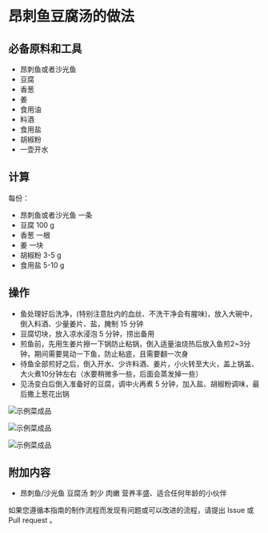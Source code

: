 # 昂刺鱼豆腐汤的做法

## 必备原料和工具

* 昂刺鱼或者沙光鱼
* 豆腐
* 香葱
* 姜
* 食用油
* 料酒
* 食用盐
* 胡椒粉
* 一壶开水

## 计算

每份：

* 昂刺鱼或者沙光鱼 一条
* 豆腐 100 g
* 香葱 一根
* 姜  一块
* 胡椒粉 3-5 g
* 食用盐 5-10 g

## 操作

* 鱼处理好后洗净，(特别注意肚内的血丝、不洗干净会有腥味)，放入大碗中，倒入料酒、少量姜片、盐，腌制 15 分钟
* 豆腐切块，放入凉水浸泡 5 分钟，捞出备用
* 煎鱼前，先用生姜片擦一下锅防止粘锅，倒入适量油烧热后放入鱼煎2~3分钟，期间需要晃动一下鱼，防止粘底，且需要翻一次身
* 待鱼全部煎好之后，倒入开水、少许料酒、姜片，小火转至大火，盖上锅盖、大火煮10分钟左右（水要稍微多一些，后面会蒸发掉一些）
* 见汤变白后倒入准备好的豆腐，调中火再煮 5 分钟，加入盐、胡椒粉调味，最后撒上葱花出锅

![示例菜成品](./沙光鱼豆腐汤.jpg)

![示例菜成品](./昂刺鱼豆腐汤01.jpg)

![示例菜成品](./昂刺鱼豆腐汤02.jpg)


## 附加内容

- 昂刺鱼/沙光鱼 豆腐汤 刺少 肉嫩 营养丰盛、适合任何年龄的小伙伴

如果您遵循本指南的制作流程而发现有问题或可以改进的流程，请提出 Issue 或 Pull request 。

